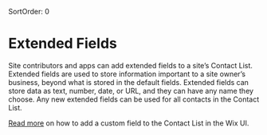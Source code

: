 SortOrder: 0
# Extended Fields

Site contributors and apps can add extended fields to a site’s Contact List.
Extended fields are used to store information important to a site owner’s business,
beyond what is stored in the default fields.
Extended fields can store data as text, number, date, or URL,
and they can have any name they choose.
Any new extended fields can be used for all contacts in the Contact List.

[Read more](https://support.wix.com/en/article/adding-custom-fields-to-contacts)
on how to add a custom field to the Contact List in the Wix UI.
